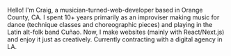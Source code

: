 Hello! I'm Craig, a musician-turned-web-developer based in Orange County, CA. I spent 10+ years primarily as an improviser making music for dance (technique classes and choreographic pieces) and playing in the Latin alt-folk band Cuñao. Now, I make websites (mainly with React/Next.js) and enjoy it just as creatively. Currently contracting with a digital agency in LA.

<!---
cshields1/cshields1 is a ✨ special ✨ repository because its `README.md` (this file) appears on your GitHub profile.
You can click the Preview link to take a look at your changes.
--->
